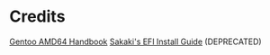 # Credits
[Gentoo AMD64 Handbook](https://wiki.gentoo.org/wiki/Handbook:AMD64)
[Sakaki's EFI Install Guide](https://wiki.gentoo.org/wiki/User:Sakaki/Sakaki%27s_EFI_Install_Guide) (DEPRECATED)
